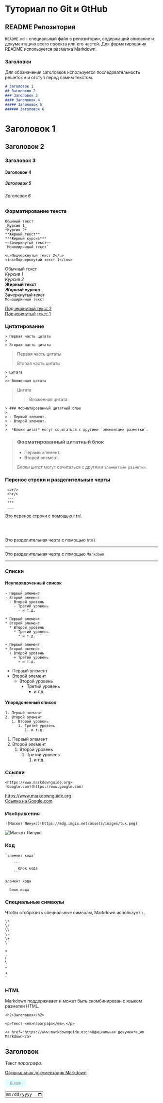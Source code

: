 # Туториал по Git и GtHub

## README Репозитория

`README.md` - специальный файл в репозитории, содержащий описание и документацию всего проекта или его частей. Для форматирования README используется разметка Markdown.

### Заголовки 

Для обозначения заголовков используется последовательность решеток `#` и отступ перед самим текстом.

```Markdown
# Заголовок 1
## Заголовок 2
### Заголовок 3
#### Заголовок 4
##### Заголовок 5
###### Заголовок 6
```
# Заголовок 1
## Заголовок 2
### Заголовок 3
#### Заголовок 4
##### Заголовок 5
###### Заголовок 6

### Форматирование текста

```
Обычный текст  
_Курсив 1_  
*Курсив 2*  
**Жирный текст**  
***Жирный курсив***  
~~Зачеркнутый текст~~  
`Моноширинный текст`

<u>Подчеркнутый текст 2</u>  
<ins>Подчеркнутый текст 1</ins>
```

Обычный текст  
_Курсив 1_  
*Курсив 2*  
**Жирный текст**  
***Жирный курсив***  
~~Зачеркнутый текст~~  
`Моноширинный текст`

<u>Подчеркнутый текст 2</u>  
<ins>Подчеркнутый текст 1</ins>

### Цитатирование

```
> Первая часть цитаты
>
> Вторая часть цитаты
```

> Первая часть цитаты
>
> Вторая часть цитаты

```
> Цитата
>
>> Вложенная цитата
```

> Цитата
>
>> Вложенная цитата

```
> ### Форматированный цитатный блок
>
> - Первый элемент.
> - Второй элемент.
>
>  *Блоки цитат* могут сочитаться с другими `элементами разметки`.
```

> ### Форматированный цитатный блок
>
> - Первый элемент.
> - Второй элемент.
>
>  *Блоки цитат* могут сочитаться с другими `элементами разметки`.

### Перенос строки и разделительные черты

```
 <br/>
 <hr/>
 ---
 ***
 ___
```
Это перенос строки с помощью `html`

 <br/>
 <br/>

Это разделительная черта с помощью `html`

<hr/>

Это разделительная черта с помощью `Markdown`

---

### Списки

#### Неупорядоченный список

```
- Первый элемент
- Второй элемент
  - Второй уровень
    - Третий уровень
      - и т.д.

* Первый элемент
* Второй элемент
  * Второй уровень
    * Третий уровень
      * и т.д.

+ Первый элемент
+ Второй элемент
  + Второй уровень
    + Третий уровень
      + и т.д.
```

- Первый элемент
- Второй элемент
  - Второй уровень
    - Третий уровень
      - и т.д.



#### Упорядоченный список

```
1. Первый элемент
2. Второй элемент
   1. Второй уровень
      1. Третий уровень
         1. и т.д.

```
1. Первый элемент
2. Второй элемент
   1. Второй уровень
      1. Третий уровень
         1. и т.д.


### Ссылки

```
<https://www.markdownguide.org>  
[Google.com](https://www.google.com)
```

<https://www.markdownguide.org>  
[Ссылка на Google.com](https://www.google.com)

### Изображения

```
![Маскот Линукс](https://mdg.imgix.net/assets/images/tux.png)
```

![Маскот Линукс](https://mdg.imgix.net/assets/images/tux.png)

### Код

```
`элемент кода`

    ```
      блок кода
    ```
```

`элемент кода`

```
  блок кода
```

### Специальные символы

Чтобы отобразить специальные символы, Markdown использует `\`.

```
\*  
\/  
\\  
\-  
\+  
\`  
```

\*  
\/  
\\  
\-  
\+  
\`  

### HTML

Markdown поддерживает и может быть скомбинирован с языком разметки HTML.

```
<h2>Заголовок</h2>

<p>Текст <em>параграфа</em>.</p>

<a href="https://www.markdownguide.org">Официальная документация Markdown</a>
```

<h2>Заголовок</h2>

<p>Текст <em>параграфа</em>.</p>

<a href="https://www.markdownguide.org">Официальная документация Markdown</a>

<button onclick="this.style.color = 'green'">Button</button>

<form>
<input type="date"/>
</form>

<style>
  button {
    background-color: lightcyan;
    padding: 5px 15px;
    border: none;
    color: grey;
  }
</style>

